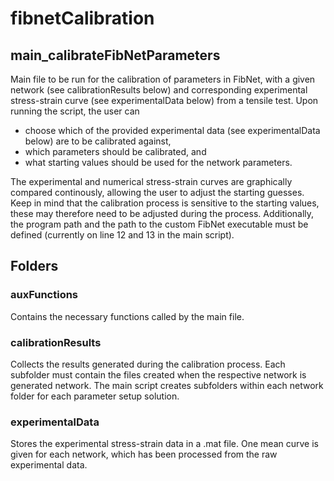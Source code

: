 # fibnetCalibration

## main_calibrateFibNetParameters
Main file to be run for the calibration of parameters in FibNet, with a given network (see calibrationResults below) and corresponding experimental stress-strain curve (see experimentalData below) from a tensile test. Upon running the script, the user can
* choose which of the provided experimental data (see experimentalData below) are to be calibrated against, 
* which parameters should be calibrated, and 
* what starting values should be used for the network parameters.
  
The experimental and numerical stress-strain curves are graphically compared continously, allowing the user to adjust the starting guesses. Keep in mind that the calibration process is sensitive to the starting values, these may therefore need to be adjusted during the process. 
Additionally, the program path and the path to the custom FibNet executable must be defined (currently on line 12 and 13 in the main script).

## Folders
### auxFunctions
Contains the necessary functions called by the main file.
### calibrationResults
Collects the results generated during the calibration process. Each subfolder must contain the files created when the respective network is generated network. The main script creates subfolders within each network folder for each parameter setup solution.
### experimentalData
Stores the experimental stress-strain data in a .mat file. One mean curve is given for each network, which has been processed from the raw experimental data.
